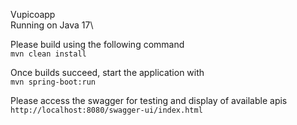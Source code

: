 Vupicoapp\
Running on Java 17\

Please build using the following command\
`mvn clean install`

Once builds succeed, start the application with\
`mvn spring-boot:run`

Please access the swagger for testing and display of available apis\
`http://localhost:8080/swagger-ui/index.html`